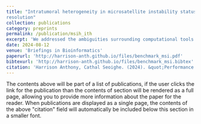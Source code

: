 ```yaml
---
title: "Intratumoral heterogeneity in microsatellite instability status at single cell 
resolution"
collection: publications
category: preprints
permalink: /publication/msih_ith
excerpt: 'We addressed the ambiguities surrounding computational tools used to detect microsatellite instability in genetic sequencing data by evaluating and comparing their performance across several distinct datasets.'
date: 2024-08-12
venue: 'Briefings in Bioinformatics'
paperurl: 'http://harrison-anth.github.io/files/benchmark_msi.pdf'
bibtexurl: 'http://harrison-anth.github.io/files/benchmark_msi.bibtex'
citation: 'Harrison Anthony, Cathal Seoighe. (2024). &quot;Performance assessment of computational tools to detect microsatellite instability&quot; <i>Briefings in Bioinformatics </i>. Volume 25, Issue 5.'
---
```

The contents above will be part of a list of publications, if the user clicks the link for the publication than the contents of section will be rendered as a full page, allowing you to provide more information about the paper for the reader. When publications are displayed as a single page, the contents of the above "citation" field will automatically be included below this section in a smaller font.
